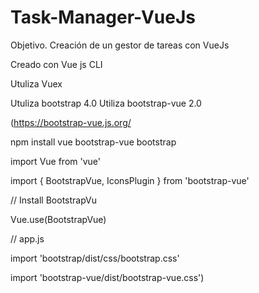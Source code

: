 # Task-Manager-VueJs
Objetivo. Creación de un gestor de tareas con VueJs


Creado con Vue js CLI

Utuliza Vuex

Utuliza bootstrap 4.0
Utiliza bootstrap-vue 2.0

(https://bootstrap-vue.js.org/

npm install vue bootstrap-vue bootstrap

import Vue from 'vue'

import { BootstrapVue, IconsPlugin } from 'bootstrap-vue'

// Install BootstrapVu

Vue.use(BootstrapVue)

// app.js

import 'bootstrap/dist/css/bootstrap.css'

import 'bootstrap-vue/dist/bootstrap-vue.css')

